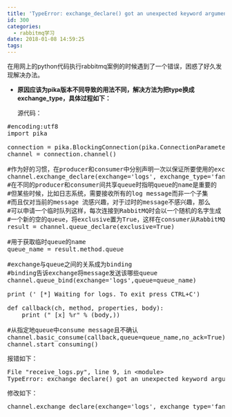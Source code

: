 ```yaml
---
title: 'TypeError: exchange_declare() got an unexpected keyword argument ''type''的解决办法'
id: 300
categories:
  - rabbitmq学习
date: 2018-01-08 14:59:25
tags:
---
```


在用网上的python代码执行rabbitmq案例的时候遇到了一个错误，困惑了好久发现解决办法。

*   **原因应该为pika版本不同导致的用法不同，解决方法为把type换成exchange_type，具体过程如下：**

	源代码：

<pre class="prettyprint lang-py">#encoding:utf8  
import pika  

connection = pika.BlockingConnection(pika.ConnectionParameters(host='localhost'))  
channel = connection.channel()  

#作为好的习惯，在producer和consumer中分别声明一次以保证所要使用的exchange存在  
channel.exchange_declare(exchange='logs', exchange_type='fanout')  
#在不同的producer和consumer间共享queue时指明queue的name是重要的  
#但某些时候，比如日志系统，需要接收所有的log message而非一个子集  
#而且仅对当前的message 流感兴趣，对于过时的message不感兴趣，那么  
#可以申请一个临时队列这样，每次连接到RabbitMQ时会以一个随机的名字生成  
#一个新的空的queue，将exclusive置为True，这样在consumer从RabbitMQ断开后会删除该queue  
result = channel.queue_declare(exclusive=True)  

#用于获取临时queue的name  
queue_name = result.method.queue  

#exchange与queue之间的关系成为binding  
#binding告诉exchange将message发送该哪些queue  
channel.queue_bind(exchange='logs',queue=queue_name)  

print (' [*] Waiting for logs. To exit press CTRL+C')  

def callback(ch, method, properties, body):  
    print (" [x] %r" % (body,))  

#从指定地queue中consume message且不确认  
channel.basic_consume(callback,queue=queue_name,no_ack=True)  
channel.start_consuming()</pre>

报错如下：

<pre class="prettyprint lang-py">File "receive_logs.py", line 9, in &lt;module&gt;                                    channel.exchange_declare(exchange='logs',type='fanout')
TypeError: exchange_declare() got an unexpected keyword argument 'type'</pre>

修改如下：</span>

<pre class="prettyprint lang-py">channel.exchange_declare(exchange='logs', exchange_type='fanout')</pre>

</span>